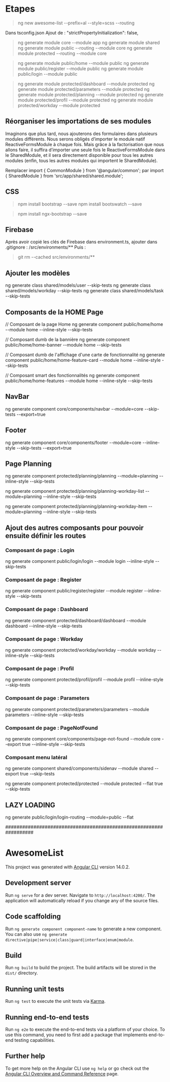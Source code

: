 # Etapes

> ng new awesome-list --prefix=al --style=scss --routing

Dans tsconfig.json
Ajout de : "strictPropertyInitialization": false,

> ng generate module core --module app
> ng generate module shared
> ng generate module public --routing --module core
> ng generate module protected --routing --module core

> ng generate module public/home --module public
> ng generate module public/register --module public
> ng generate module public/login --module public 

> ng generate module protected/dashboard --module protected
> ng generate module protected/parameters --module protected 
> ng generate module protected/planning --module protected
> ng generate module protected/profil --module protected
> ng generate module protected/workday --module protected


## Réorganiser les importations de ses modules
Imaginons que plus tard, nous ajouterons des formulaires dans plusieurs modules différents. Nous serons obligés d’importer le module natif ReactiveFormsModule à chaque fois. Mais grâce à la factorisation que nous allons faire, il suffira d’importer une seule fois le ReactiveFormsModule dans le SharedModule, et il sera directement disponible pour tous les autres modules (enfin, tous les autres modules qui importent le SharedModule).

Remplacer
import { CommonModule } from '@angular/common';
par 
import { SharedModule } from 'src/app/shared/shared.module';

## CSS

> npm install bootstrap --save
> npm install bootswatch --save

> npm install ngx-bootstrap --save

## Firebase

Après avoir copié les clés de Firebase dans environment.ts, 
ajouter dans .gitignore : /src/environments/**
Puis : 
> git rm --cached src/environments/** 

## Ajouter les modèles

ng generate class shared/models/user --skip-tests
ng generate class shared/models/workday --skip-tests
ng generate class shared/models/task --skip-tests

## Composants de la HOME Page

// Composant de la page Home
ng generate component public/home/home --module home --inline-style --skip-tests

// Composant dumb de la bannière
ng generate component public/home/home-banner --module home --skip-tests

// Composant dumb de l'affichage d'une carte de fonctionnalité
ng generate component public/home/home-feature-card --module home --inline-style --skip-tests

// Composant smart des fonctionnalités
ng generate component public/home/home-features --module home --inline-style
--skip-tests

## NavBar

ng generate component core/components/navbar --module=core --skip-tests --export=true

## Footer

ng generate component core/components/footer --module=core --inline-style --skip-tests --export=true

## Page Planning

ng generate component protected/planning/planning --module=planning --inline-style --skip-tests

ng generate component protected/planning/planning-workday-list --module=planning --inline-style --skip-tests

ng generate component protected/planning/planning-workday-item --module=planning --inline-style --skip-tests

## Ajout des autres composants pour pouvoir ensuite définir les routes

### Composant de page : Login
ng generate component public/login/login --module login --inline-style --skip-tests

### Composant de page : Register
ng generate component public/register/register --module register --inline-style --skip-tests

### Composant de page : Dashboard
ng generate component protected/dashboard/dashboard --module dashboard --inline-style --skip-tests

### Composant de page : Workday
ng generate component protected/workday/workday --module workday --inline-style --skip-tests

### Composant de page : Profil
ng generate component protected/profil/profil --module profil --inline-style --skip-tests

### Composant de page : Parameters
ng generate component protected/parameters/parameters --module parameters --inline-style --skip-tests

### Composant de page : PageNotFound
ng generate component core/components/page-not-found --module core --export true --inline-style --skip-tests

### Composant menu latéral

ng generate component shared/components/sidenav --module shared --export true -–skip-tests

ng generate component protected/protected --module protected --flat true --skip-tests

## LAZY LOADING

ng generate public/login/login-routing --module=public --flat








##################################################################

# AwesomeList

This project was generated with [Angular CLI](https://github.com/angular/angular-cli) version 14.0.2.

## Development server

Run `ng serve` for a dev server. Navigate to `http://localhost:4200/`. The application will automatically reload if you change any of the source files.

## Code scaffolding

Run `ng generate component component-name` to generate a new component. You can also use `ng generate directive|pipe|service|class|guard|interface|enum|module`.

## Build

Run `ng build` to build the project. The build artifacts will be stored in the `dist/` directory.

## Running unit tests

Run `ng test` to execute the unit tests via [Karma](https://karma-runner.github.io).

## Running end-to-end tests

Run `ng e2e` to execute the end-to-end tests via a platform of your choice. To use this command, you need to first add a package that implements end-to-end testing capabilities.

## Further help

To get more help on the Angular CLI use `ng help` or go check out the [Angular CLI Overview and Command Reference](https://angular.io/cli) page.
